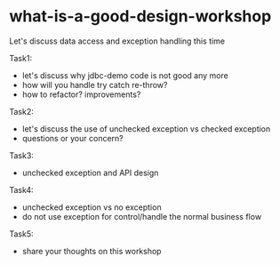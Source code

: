 what-is-a-good-design-workshop
==============================

Let's discuss data access and exception handling this time

Task1: 
  * let's discuss why jdbc-demo code is not good any more
  * how will you handle try catch re-throw?
  * how to refactor? improvements?
       
Task2: 
  * let's discuss the use of unchecked exception vs checked exception
  * questions or your concern?

Task3:
  * unchecked exception and API design

Task4:
  * unchecked exception vs no exception 
  * do not use exception for control/handle the normal business flow

Task5:
  * share your thoughts on this workshop
